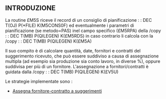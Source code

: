 ## INTRODUZIONE

La routine £M5S riceve il record di un consiglio di pianificazione
 :  : DEC T(OJ) P(*FILE) K(M5CONS0F)
ed eventualmente i parametri di pianificazione (se metodo=PAS) inel campo specifico (£M5RPA) della /copy
 :  : DEC T(MB) P(QILEGEN) K(£M5RDS)
in caso contrario li calcola con la /copy
 :  : DEC T(MB) P(QILEGEN) K(£M5A)

Il suo compito è di calcolare quantità, date, fornitori e contratti del suggerimento ricevuto, che può essere suddiviso a causa di assegnazione multipla (ad esempio sia produzione sia conto lavoro, in diverse %), oppure suddivisa per più di un fornitore.
L'assegnazione a fornitori/contratti è guidata dalla /copy
 :  : DEC T(MB) P(QILEGEN) K(£V5U)

Le strategie implementate sono : 
- [Assegna fornitore-contratto a suggerimenti](Sorgenti/DOC/TA/B£AMO/M5_018)




